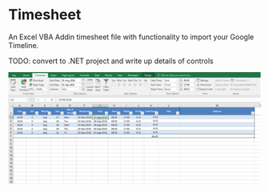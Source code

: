 # Timesheet
An Excel VBA Addin timesheet file with functionality to import your Google Timeline.

TODO: convert to .NET project and write up details of controls

<img align="left" src="screenshot.png">
